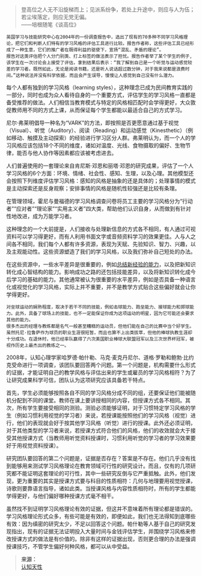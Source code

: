 
>登高位之人无不沿旋梯而上；见派系纷争，若处上升途中，则应与人为伍；若尘埃落定，则应无党无偏。  
>——培根随笔《谈高位》

```
英国学习与技能研究中心在2004年的一份调查报告中，选出了现有的70多种不同学习风格理论，把它们和判断人们特有的学习风格的评估工具进行比较。报告作者称，这些评估工具已经形成了一种生意，它们的推广者在既得利益的驱使下，宣扬“混乱、矛盾的理论”。
报告对这类评估把个人分门别类、打上标签的做法表示了担忧。报告作者举了某个学生的例子,该学生在一次讨论会上接受了评估，拿到结果后表示：“我了解到自己是一个听觉与运动感觉较差的学习者。既然如此，无论是阅读书籍，还是听人说话超过数分钟，对于我来说都是浪费时间。”这种说法并没有科学依据，而且会产生误导，慢慢让人感觉到自己没有什么潜力。
```

每个人都有独到的学习风格（learning styles），这种理念已成为民间教育实践的一部分，同时也成为众人看待自身的一个重要方式，评估学生的学习风格一直都是备受推荐的做法。人们相信当教育模式与特定的风格相匹配时会学得更好，大众敦促教师用不同的方式上课，从而保证每个学生都能以最适合自己的方式学习。

尼尔·弗莱明倡导一种名为“VARK”的方法，即按照是否更愿意通过基于视觉（Visual）、听觉（Auditory）、阅读（Reading）和运动感觉（Kinesthetic）（例如移动、触摸及主动探索）的经验进行学习区分人群。弗莱明认为，而一个人的学习风格应该包括18个不同的维度，诸如对温度、光线、食物摄取的偏好、生物节律，能否与他人协作等因素都应该被考虑进去。

人们普遍使用的一套理论来自肯尼斯·邓恩和丽塔·邓恩的研究成果，评估了一个人学习风格的6个方面：环境、情绪、社会性、感知、生理，以及心理。其他模型还会按照下列维度评估学习风格：感知的风格是抽象的还是具体的；处理事情的模式是主动探索还是反身观察；安排事情的风格是随机性较强还是比较有条理。

在管理领域，霍尼与曼福德的学习风格调查问卷将员工主要的学习风格分为“行动者”“应对者”“理论家”“实用主义者”四大类，帮助他们认识自身，从而做到有针对性地改进，成为万能学习者。

这种理念的一个大前提是，人们接收与处理新信息的方式各不相同，有人通过可视资料可以学习得更好，而有人利用书面文字或音频资料学习的效果更佳。人与人之间各不相同，我们每个人都有许多资源，表现为天赋、先验知识、智力、兴趣，以及主观能动性。这些资源塑造了我们的学习风格，以及我们弥补自己短处的办法。

在这些资源中，一些水平差异是很重要的，例如[总结新经验的能力](https://yamaeye.pages.dev/2022-10-17/专业/经济/白手起家的布鲁斯·亨德利/)，以及把新知识转化成心智结构的能力。影响成功之路的还包括技能差异，以及将新知识转化成今后学习的基础的能力。其他通常被认为很重要的水平差异，例如是否具备一种语言化或视觉化的学习风格，实际上并不重要，并不是教学方式贴合这些偏好就会让你学得更好。

```
对垒球运动的娴熟程度，取决于若干不同的技能，例如击球能力、跑垒能力、接球能力和掷球能力。此外，具备了球场上的技能，也不一定能保证你成为这项运动的明星，因为它可能还会要求其他的能力。
很多杰出的经理与教练都是名气一般甚至糟糕的运动员，但他们能在自己的比赛中当个好学生。虽然托尼·拉鲁萨作为球员的职业生涯很短暂，而且也算不上出类拔萃，但他的棒球执教生涯却十分成功。在退休时，他已经率队赢得了六次美国职业棒球大联盟冠军以及三次世界杯冠军，被视作历史上最杰出的教练之一。
```

2008年，认知心理学家哈罗德·帕什勒、马克·麦克丹尼尔、道格·罗勒和鲍勃·比约克受命进行一项调查，该团队要回答两个问题。第一个问题是，机构需要什么形式的证据，才能证明自己的教学风格与评估出来的学生或雇员的学习风格相符？为了让研究成果科学可信，团队认为这项研究应该具备若干特点。

首先，学生必须能够按照各自不同的学习风格分成不同的组，还要保证他们能被随机分配到不同的课堂。教师在课上要讲授相同的内容，但授课方式各不相同。其次，所有学生要接受相同的测验。测验必须能够证明，对于习惯特定学习风格的学生（例如习惯利用视觉的学习者）来说，若授课能按照他们的学习风格（视觉）进行，他们的表现就会好于按其他学习风格（听觉）进行的授课。此外还必须证明，对于其他类型的学习者来说，若授课方式符合他们的风格，他们的收效就会大于接受其他授课方式（当教师用听觉资料授课时，习惯利用听觉的学习者的学习效果要好于用视觉资料授课）。

研究团队要回答的第二个问题是，证据是否存在？答案是不存在。他们几乎没有找到能够用来测试学习风格理论在教育领域可行性的研究设计。而且，仅有的几项研究都不能证明这套理论的可行性，其中一些研究反倒与它严重抵触。此外，他们发现，更为重要的其实是授课方式要与科目的性质相符：几何与地理要用视觉授课，诗歌则要靠语言指导，诸如此类。当授课风格与内容性质相符时，所有的学生都能学得更好，与他们偏好哪种授课方式毫不相干。

虽然找不到证明学习风格理论有效的证据，但这并不意味着所有理论都是错误的。学习风格理论形式众多，有些可能是有效的，即便如此，我们也无法得知到底哪些有效：因为缜密的研究太少，不足以回答这个问题。帕什勒等人基于自己的研究发现指出，现有的证据无法证明投入大量时间与金钱评估学生，并围绕学习风格来修改授课方式的做法是有价值的。除非有这样的证据出现，否则更合理的办法是强调授课技巧，不管学生偏好何种风格，都可以从中受益。

>**来源：**  
>[认知天性](/读书/学习/认知天性.md)


